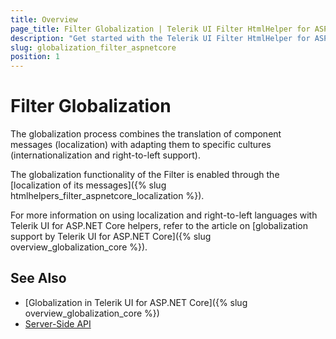 ```yaml
---
title: Overview
page_title: Filter Globalization | Telerik UI Filter HtmlHelper for ASP.NET Core
description: "Get started with the Telerik UI Filter HtmlHelper for ASP.NET Core and learn about the globalization options it supports."
slug: globalization_filter_aspnetcore
position: 1
---
```


# Filter Globalization

The globalization process combines the translation of component messages (localization) with adapting them to specific cultures (internationalization and right-to-left support).

The globalization functionality of the Filter is enabled through the [localization of its messages]({% slug htmlhelpers_filter_aspnetcore_localization %}).

For more information on using localization and right-to-left languages with Telerik UI for ASP.NET Core helpers, refer to the article on [globalization support by Telerik UI for ASP.NET Core]({% slug overview_globalization_core %}).

## See Also

* [Globalization in Telerik UI for ASP.NET Core]({% slug overview_globalization_core %})
* [Server-Side API](/api/filter)
